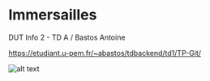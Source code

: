 # Immersailles
DUT Info 2 - TD A /  Bastos Antoine 



https://etudiant.u-pem.fr/~abastos/tdbackend/td1/TP-Git/

![alt text](https://i.ibb.co/tbK44Dg/screenimmersailles.png)
